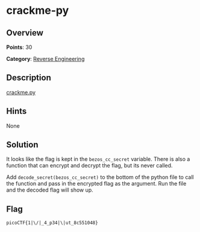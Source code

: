 # crackme-py

## Overview

**Points**: 30

**Category**: [Reverse Engineering](../)

## Description

[crackme.py](./crackme.py)

## Hints

None

## Solution

It looks like the flag is kept in the `bezos_cc_secret` variable. There is also a function that can encrypt and decrypt the flag, but its never called.

Add `decode_secret(bezos_cc_secret)` to the bottom of the python file to call the function and pass in the encrypted flag as the argument. Run the file and the decoded flag will show up.

## Flag

`picoCTF{1|\/|_4_p34|\|ut_8c551048}`
